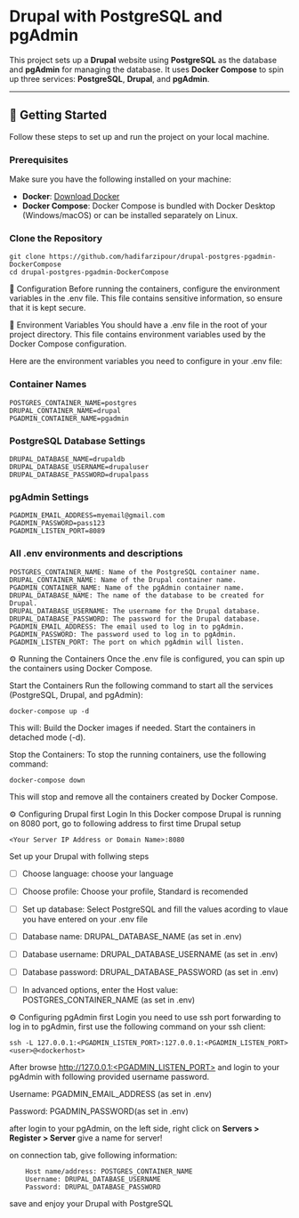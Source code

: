 # Drupal with PostgreSQL and pgAdmin

This project sets up a **Drupal** website using **PostgreSQL** as the database and **pgAdmin** for managing the database. It uses **Docker Compose** to spin up three services: **PostgreSQL**, **Drupal**, and **pgAdmin**.

---

## 🚀 Getting Started

Follow these steps to set up and run the project on your local machine.

### Prerequisites

Make sure you have the following installed on your machine:

- **Docker**: [Download Docker](https://www.docker.com/get-started)
- **Docker Compose**: Docker Compose is bundled with Docker Desktop (Windows/macOS) or can be installed separately on Linux.

### Clone the Repository

```
git clone https://github.com/hadifarzipour/drupal-postgres-pgadmin-DockerCompose
cd drupal-postgres-pgadmin-DockerCompose
```

🔧 Configuration
Before running the containers, configure the environment variables in the .env file. This file contains sensitive information, so ensure that it is kept secure.

🔑 Environment Variables
You should have a .env file in the root of your project directory. This file contains environment variables used by the Docker Compose configuration.

Here are the environment variables you need to configure in your .env file:

### Container Names
```
POSTGRES_CONTAINER_NAME=postgres
DRUPAL_CONTAINER_NAME=drupal
PGADMIN_CONTAINER_NAME=pgadmin
```
### PostgreSQL Database Settings
```
DRUPAL_DATABASE_NAME=drupaldb
DRUPAL_DATABASE_USERNAME=drupaluser
DRUPAL_DATABASE_PASSWORD=drupalpass
```
### pgAdmin Settings
```
PGADMIN_EMAIL_ADDRESS=myemail@gmail.com
PGADMIN_PASSWORD=pass123
PGADMIN_LISTEN_PORT=8089
```

### All .env environments and descriptions
```
POSTGRES_CONTAINER_NAME: Name of the PostgreSQL container name.
DRUPAL_CONTAINER_NAME: Name of the Drupal container name.
PGADMIN_CONTAINER_NAME: Name of the pgAdmin container name.
DRUPAL_DATABASE_NAME: The name of the database to be created for Drupal.
DRUPAL_DATABASE_USERNAME: The username for the Drupal database.
DRUPAL_DATABASE_PASSWORD: The password for the Drupal database.
PGADMIN_EMAIL_ADDRESS: The email used to log in to pgAdmin.
PGADMIN_PASSWORD: The password used to log in to pgAdmin.
PGADMIN_LISTEN_PORT: The port on which pgAdmin will listen.
```

⚙️ Running the Containers
Once the .env file is configured, you can spin up the containers using Docker Compose.

Start the Containers
Run the following command to start all the services (PostgreSQL, Drupal, and pgAdmin):

```
docker-compose up -d
```

This will:
Build the Docker images if needed.
Start the containers in detached mode (-d).

Stop the Containers:
To stop the running containers, use the following command:

```
docker-compose down
```

This will stop and remove all the containers created by Docker Compose.

⚙️ Configuring Drupal first Login
In this Docker compose Drupal is running on 8080 port, go to following address to first time Drupal setup

```
<Your Server IP Address or Domain Name>:8080
```

Set up your Drupal with follwing steps

- [ ] Choose language: choose your language
- [ ] Choose profile: Choose your profile, Standard is recomended
- [ ] Set up database: Select PostgreSQL and fill the values acording to vlaue you have entered on your .env file
- [ ] Database name: DRUPAL_DATABASE_NAME (as set in .env)
- [ ] Database username: DRUPAL_DATABASE_USERNAME (as set in .env)
- [ ] Database password: DRUPAL_DATABASE_PASSWORD (as set in .env)
- [ ] In advanced options, enter the Host value: POSTGRES_CONTAINER_NAME (as set in .env)
        

⚙️ Configuring pgAdmin first Login
you need to use ssh port forwarding to log in to pgAdmin, first use the following command on your ssh client:

```
ssh -L 127.0.0.1:<PGADMIN_LISTEN_PORT>:127.0.0.1:<PGADMIN_LISTEN_PORT> <user>@<dockerhost>
```

After browse http://127.0.0.1:<PGADMIN_LISTEN_PORT> and login to your pgAdmin with following provided username password.

Username: PGADMIN_EMAIL_ADDRESS (as set in .env)

Password: PGADMIN_PASSWORD(as set in .env)

after login to your pgAdmin, on the left side, right click on **Servers > Register > Server** give a name for server!

on connection tab, give following information:

```
	Host name/address: POSTGRES_CONTAINER_NAME
	Username: DRUPAL_DATABASE_USERNAME
	Password: DRUPAL_DATABASE_PASSWORD
```
  
save and enjoy your Drupal with PostgreSQL







